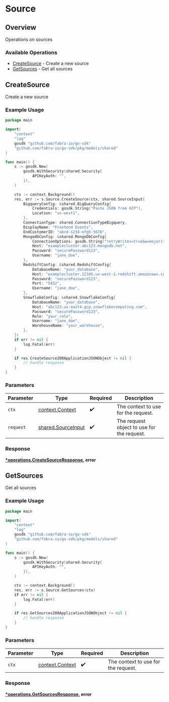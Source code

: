 # Source

## Overview

Operations on sources

### Available Operations

* [CreateSource](#createsource) - Create a new source
* [GetSources](#getsources) - Get all sources

## CreateSource

Create a new source

### Example Usage

```go
package main

import(
	"context"
	"log"
	gosdk "github.com/fabra-io/go-sdk"
	"github.com/fabra-io/go-sdk/pkg/models/shared"
)

func main() {
    s := gosdk.New(
        gosdk.WithSecurity(shared.Security{
            APIKeyAuth: "",
        }),
    )

    ctx := context.Background()
    res, err := s.Source.CreateSource(ctx, shared.SourceInput{
        BigqueryConfig: &shared.BigQueryConfig{
            Credentials: gosdk.String("Paste JSON from GCP"),
            Location: "us-west1",
        },
        ConnectionType: shared.ConnectionTypeBigquery,
        DisplayName: "Frontend Events",
        EndCustomerID: "abcd-1234-efgh-5678",
        MongodbConfig: &shared.MongoDbConfig{
            ConnectionOptions: gosdk.String("retryWrites=true&w=majority"),
            Host: "examplecluster.abc123.mongodb.net",
            Password: "securePassword123",
            Username: "jane_doe",
        },
        RedshiftConfig: &shared.RedshiftConfig{
            DatabaseName: "your_database",
            Host: "examplecluster.12345.us-west-1.redshift.amazonaws.com",
            Password: "securePassword123",
            Port: "5432",
            Username: "jane_doe",
        },
        SnowflakeConfig: &shared.SnowflakeConfig{
            DatabaseName: "your_database",
            Host: "abc123.us-east4.gcp.snowflakecomputing.com",
            Password: "securePassword123",
            Role: "your_role",
            Username: "jane_doe",
            WarehouseName: "your_warehouse",
        },
    })
    if err != nil {
        log.Fatal(err)
    }

    if res.CreateSource200ApplicationJSONObject != nil {
        // handle response
    }
}
```

### Parameters

| Parameter                                                | Type                                                     | Required                                                 | Description                                              |
| -------------------------------------------------------- | -------------------------------------------------------- | -------------------------------------------------------- | -------------------------------------------------------- |
| `ctx`                                                    | [context.Context](https://pkg.go.dev/context#Context)    | :heavy_check_mark:                                       | The context to use for the request.                      |
| `request`                                                | [shared.SourceInput](../../models/shared/sourceinput.md) | :heavy_check_mark:                                       | The request object to use for the request.               |


### Response

**[*operations.CreateSourceResponse](../../models/operations/createsourceresponse.md), error**


## GetSources

Get all sources

### Example Usage

```go
package main

import(
	"context"
	"log"
	gosdk "github.com/fabra-io/go-sdk"
	"github.com/fabra-io/go-sdk/pkg/models/shared"
)

func main() {
    s := gosdk.New(
        gosdk.WithSecurity(shared.Security{
            APIKeyAuth: "",
        }),
    )

    ctx := context.Background()
    res, err := s.Source.GetSources(ctx)
    if err != nil {
        log.Fatal(err)
    }

    if res.GetSources200ApplicationJSONObject != nil {
        // handle response
    }
}
```

### Parameters

| Parameter                                             | Type                                                  | Required                                              | Description                                           |
| ----------------------------------------------------- | ----------------------------------------------------- | ----------------------------------------------------- | ----------------------------------------------------- |
| `ctx`                                                 | [context.Context](https://pkg.go.dev/context#Context) | :heavy_check_mark:                                    | The context to use for the request.                   |


### Response

**[*operations.GetSourcesResponse](../../models/operations/getsourcesresponse.md), error**

